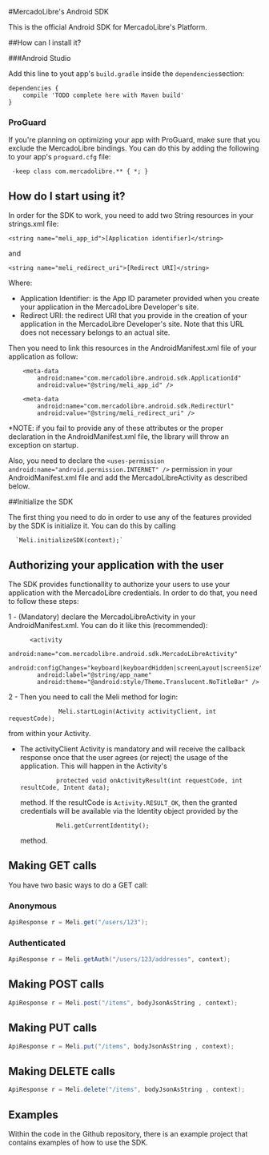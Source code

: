 #MercadoLibre's Android SDK

This is the official Android SDK for MercadoLibre's Platform.

##How can I install it?

###Android Studio

Add this line to yout app's `build.gradle` inside the `dependencies`section:

```
dependencies {
    compile 'TODO complete here with Maven build'
}
```


### ProGuard
If you're planning on optimizing your app with ProGuard, make sure that you exclude the MercadoLibre bindings. You can do this by adding the following to your app's `proguard.cfg` file:

     -keep class com.mercadolibre.** { *; }
     
     
## How do I start using it?

In order for the SDK to work, you need to add two String resources in your strings.xml file:

  `<string name="meli_app_id">[Application identifier]</string>`
  
  and
  
  `<string name="meli_redirect_uri">[Redirect URI]</string>`
  
Where:
 - Application Identifier: is the App ID parameter provided when you create your application in the MercadoLibre Developer's site.
 - Redirect URI: the redirect URI that you provide in the creation of your application in the MercadoLibre Developer's site. Note that this URL does not necessary belongs to an actual site.
 
 
Then you need to link this resources in the AndroidManifest.xml file of your application as follow:
 
        <meta-data
            android:name="com.mercadolibre.android.sdk.ApplicationId"
            android:value="@string/meli_app_id" />

        <meta-data
            android:name="com.mercadolibre.android.sdk.RedirectUrl"
            android:value="@string/meli_redirect_uri" />
            
            
  *NOTE: if you fail to provide any of these attributes or the proper declaration in the AndroidManifest.xml file, the library will throw an exception on startup.
  
Also, you need to declare the `<uses-permission android:name="android.permission.INTERNET" />` permission in your AndroidManifest.xml file 
and add the MercadoLibreActivity as described below.
  
##Initialize the SDK

The first thing you need to do in order to use any of the features provided by the SDK is initialize it. You can do this by calling 

      `Meli.initializeSDK(context);`
      
      
## Authorizing your application with the user

The SDK provides functionallity to authorize your users to use your application with the MercadoLibre credentials. In order to do that, you need to follow these steps:

1 - (Mandatory) declare the MercadoLibreActivity in your AndroidManifest.xml. You can do it like this (recommended):

          <activity
            android:name="com.mercadolibre.android.sdk.MercadoLibreActivity"
            android:configChanges="keyboard|keyboardHidden|screenLayout|screenSize"
            android:label="@string/app_name"
            android:theme="@android:style/Theme.Translucent.NoTitleBar" />
            
2 - Then you need to call the Meli method for login:

                  Meli.startLogin(Activity activityClient, int requestCode);
    
  from within your Activity.
    
  - The activityClient Activity is mandatory and will receive the callback response once that the user agrees (or reject) the usage of the application.
   This will happen in the Activity's 
      
                  protected void onActivityResult(int requestCode, int resultCode, Intent data);
                  
      method. If the resultCode is `Activity.RESULT_OK`, then the granted credentials will be available via the Identity object provided by the 
            
                  Meli.getCurrentIdentity();
                  
      method.
      


## Making GET calls

You have two basic ways to do a GET call:

### Anonymous

```java
ApiResponse r = Meli.get("/users/123");
```

### Authenticated

```java
ApiResponse r = Meli.getAuth("/users/123/addresses", context);
```


## Making POST calls

```java
ApiResponse r = Meli.post("/items", bodyJsonAsString , context);
```

## Making PUT calls

```java
ApiResponse r = Meli.put("/items", bodyJsonAsString , context);
```

## Making DELETE calls

```java
ApiResponse r = Meli.delete("/items", bodyJsonAsString , context);
```

## Examples

Within the code in the Github repository, there is an example project that contains examples of how to use the SDK.
